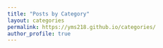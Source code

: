 ```yaml
---
title: "Posts by Category"
layout: categories
permalink: https://yms218.github.io/categories/
author_profile: true
---
```

